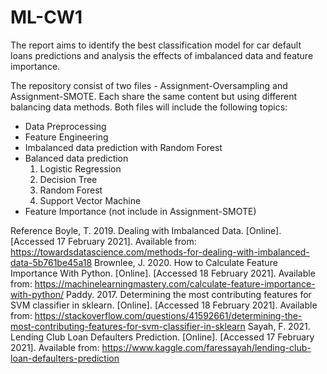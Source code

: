 # ML-CW1
The report aims to identify the best classification model for car default loans predictions and analysis the effects of imbalanced data and feature importance.

The repository consist of two files - Assignment-Oversampling and Assignment-SMOTE. Each share the same content but using different balancing data methods. 
Both files will include the following topics:
- Data Preprocessing
- Feature Engineering
- Imbalanced data prediction with Random Forest
- Balanced data prediction 
  1) Logistic Regression
  2) Decision Tree
  3) Random Forest
  4) Support Vector Machine
- Feature Importance (not include in Assignment-SMOTE)

Reference
Boyle, T. 2019. Dealing with Imbalanced Data. [Online]. [Accessed 17 February 2021]. Available from: https://towardsdatascience.com/methods-for-dealing-with-imbalanced-data-5b761be45a18
Brownlee, J. 2020. How to Calculate Feature Importance With Python. [Online]. [Accessed 18 February 2021]. Available from: https://machinelearningmastery.com/calculate-feature-importance-with-python/
Paddy. 2017. Determining the most contributing features for SVM classifier in sklearn. [Online]. [Accessed 18 February 2021]. Available from: https://stackoverflow.com/questions/41592661/determining-the-most-contributing-features-for-svm-classifier-in-sklearn
Sayah, F. 2021. Lending Club Loan Defaulters Prediction. [Online]. [Accessed 17 February 2021]. Available from: https://www.kaggle.com/faressayah/lending-club-loan-defaulters-prediction
